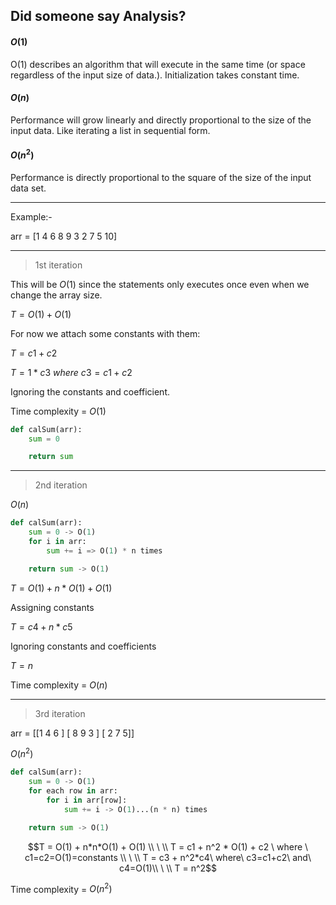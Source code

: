 ## Did someone say Analysis?

#### $O(1)$

O(1) describes an algorithm that will execute in the same time (or space regardless of the input size of data.).
Initialization takes constant time.

#### $O(n)$

Performance will grow linearly and directly proportional to the size of the input data.
Like iterating a list in sequential form.

#### $O(n^2)$

Performance is directly proportional to the square of the size of the input data set.

---

Example:-

arr = [1 4 6 8 9 3 2 7 5 10]

---

> 1st iteration

This will be $O(1)$ since the statements only executes once even when we change the array size.

$T = O(1) + O(1)$

For now we attach some constants with them:

$T = c1 + c2$

$T = 1 * c3\ where\ c3 = c1 + c2$

Ignoring the constants and coefficient.

Time complexity = $O(1)$

```py
def calSum(arr):
    sum = 0

    return sum
```

---

> 2nd iteration

$O(n)$

```py
def calSum(arr):
    sum = 0 -> O(1)
    for i in arr:
        sum += i => O(1) * n times

    return sum -> O(1)
```

$T = O(1) + n * O(1) + O(1)$

Assigning constants

$T = c4 + n * c5$

Ignoring constants and coefficients

$T = n$

Time complexity = $O(n)$

---

> 3rd iteration

arr = [[1 4 6 ] [ 8 9 3 ] [ 2 7 5]]

$O(n^2)$

```py
def calSum(arr):
    sum = 0 -> O(1)
    for each row in arr:
        for i in arr[row]:
            sum += i -> O(1)...(n * n) times

    return sum -> O(1)
```

$$T = O(1) + n*n*O(1) + O(1) \\
\ \\
T = c1 + n^2 * O(1) + c2 \ where \ c1=c2=O(1)=constants \\
\ \\
T = c3 + n^2*c4\ where\ c3=c1+c2\ and\ c4=O(1)\\
\ \\
T = n^2$$

Time complexity = $O(n^2)$
